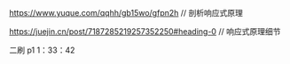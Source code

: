 https://www.yuque.com/qqhh/gb15wo/gfpn2h // 剖析响应式原理

https://juejin.cn/post/7187285219257352250#heading-0 // 响应式原理细节

二刷 p1 1：33：42
